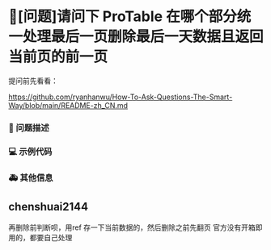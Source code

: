 # 🧐[问题]请问下 ProTable 在哪个部分统一处理最后一页删除最后一天数据且返回当前页的前一页

提问前先看看：

https://github.com/ryanhanwu/How-To-Ask-Questions-The-Smart-Way/blob/main/README-zh_CN.md

### 🧐 问题描述

<!--
详细地描述问题，让大家都能理解
-->

### 💻 示例代码

<!--
如果你有解决方案，在这里清晰地阐述
-->

### 🚑 其他信息

<!--
如截图等其他信息可以贴在这里
-->

## chenshuai2144

再删除前判断呗，用ref 存一下当前数据的，然后删除之前先翻页
官方没有开箱即用的，都要自己处理
